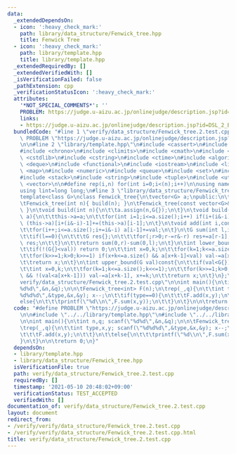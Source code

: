 ```yaml
---
data:
  _extendedDependsOn:
  - icon: ':heavy_check_mark:'
    path: library/data_structure/Fenwick_tree.hpp
    title: Fenwick Tree
  - icon: ':heavy_check_mark:'
    path: library/template.hpp
    title: library/template.hpp
  _extendedRequiredBy: []
  _extendedVerifiedWith: []
  _isVerificationFailed: false
  _pathExtension: cpp
  _verificationStatusIcon: ':heavy_check_mark:'
  attributes:
    '*NOT_SPECIAL_COMMENTS*': ''
    PROBLEM: https://judge.u-aizu.ac.jp/onlinejudge/description.jsp?id=DSL_2_B
    links:
    - https://judge.u-aizu.ac.jp/onlinejudge/description.jsp?id=DSL_2_B
  bundledCode: "#line 1 \"verify/data_structure/Fenwick_tree.2.test.cpp\"\n#define\
    \ PROBLEM \"https://judge.u-aizu.ac.jp/onlinejudge/description.jsp?id=DSL_2_B\"\
    \n\n#line 2 \"library/template.hpp\"\n#include <cassert>\n#include <cctype>\n\
    #include <chrono>\n#include <climits>\n#include <cmath>\n#include <cstdio>\n#include\
    \ <cstdlib>\n#include <cstring>\n#include <ctime>\n#include <algorithm>\n#include\
    \ <deque>\n#include <functional>\n#include <iostream>\n#include <limits>\n#include\
    \ <map>\n#include <numeric>\n#include <queue>\n#include <set>\n#include <sstream>\n\
    #include <stack>\n#include <string>\n#include <tuple>\n#include <utility>\n#include\
    \ <vector>\n\n#define rep(i,n) for(int i=0;i<(n);i++)\n\nusing namespace std;\n\
    using lint=long long;\n#line 3 \"library/data_structure/Fenwick_tree.hpp\"\n\n\
    template<class G>\nclass Fenwick_tree{\n\tvector<G> a;\npublic:\n\tFenwick_tree()=default;\n\
    \tFenwick_tree(int n){ build(n); }\n\tFenwick_tree(const vector<G>& a){ build(a);\
    \ }\n\tvoid build(int n){\n\t\ta.assign(n,G{});\n\t}\n\tvoid build(const vector<G>&\
    \ a){\n\t\tthis->a=a;\n\t\tfor(int i=1;i<=a.size();i++) if(i+(i&-i)<=a.size())\
    \ (this->a)[i+(i&-i)-1]+=(this->a)[i-1];\n\t}\n\tvoid add(int i,const G& val){\n\
    \t\tfor(i++;i<=a.size();i+=i&-i) a[i-1]+=val;\n\t}\n\tG sum(int l,int r)const{\n\
    \t\tif(l==0){\n\t\t\tG res{};\n\t\t\tfor(;r>0;r-=r&-r) res+=a[r-1];\n\t\t\treturn\
    \ res;\n\t\t}\n\t\treturn sum(0,r)-sum(0,l);\n\t}\n\tint lower_bound(G val)const{\n\
    \t\tif(!(G{}<val)) return 0;\n\t\tint x=0,k;\n\t\tfor(k=1;k<=a.size();k<<=1);\n\
    \t\tfor(k>>=1;k>0;k>>=1) if(x+k<=a.size() && a[x+k-1]<val) val-=a[x+k-1], x+=k;\n\
    \t\treturn x;\n\t}\n\tint upper_bound(G val)const{\n\t\tif(val<G{}) return 0;\n\
    \t\tint x=0,k;\n\t\tfor(k=1;k<=a.size();k<<=1);\n\t\tfor(k>>=1;k>0;k>>=1) if(x+k<=a.size()\
    \ && !(val<a[x+k-1])) val-=a[x+k-1], x+=k;\n\t\treturn x;\n\t}\n};\n#line 5 \"\
    verify/data_structure/Fenwick_tree.2.test.cpp\"\n\nint main(){\n\tint n,q; scanf(\"\
    %d%d\",&n,&q);\n\n\tFenwick_tree<int> F(n);\n\trep(_,q){\n\t\tint type,x,y; scanf(\"\
    %d%d%d\",&type,&x,&y); x--;\n\t\tif(type==0){\n\t\t\tF.add(x,y);\n\t\t}\n\t\t\
    else{\n\t\t\tprintf(\"%d\\n\",F.sum(x,y));\n\t\t}\n\t}\n\n\treturn 0;\n}\n"
  code: "#define PROBLEM \"https://judge.u-aizu.ac.jp/onlinejudge/description.jsp?id=DSL_2_B\"\
    \n\n#include \"../../library/template.hpp\"\n#include \"../../library/data_structure/Fenwick_tree.hpp\"\
    \n\nint main(){\n\tint n,q; scanf(\"%d%d\",&n,&q);\n\n\tFenwick_tree<int> F(n);\n\
    \trep(_,q){\n\t\tint type,x,y; scanf(\"%d%d%d\",&type,&x,&y); x--;\n\t\tif(type==0){\n\
    \t\t\tF.add(x,y);\n\t\t}\n\t\telse{\n\t\t\tprintf(\"%d\\n\",F.sum(x,y));\n\t\t\
    }\n\t}\n\n\treturn 0;\n}"
  dependsOn:
  - library/template.hpp
  - library/data_structure/Fenwick_tree.hpp
  isVerificationFile: true
  path: verify/data_structure/Fenwick_tree.2.test.cpp
  requiredBy: []
  timestamp: '2021-05-10 20:48:02+09:00'
  verificationStatus: TEST_ACCEPTED
  verifiedWith: []
documentation_of: verify/data_structure/Fenwick_tree.2.test.cpp
layout: document
redirect_from:
- /verify/verify/data_structure/Fenwick_tree.2.test.cpp
- /verify/verify/data_structure/Fenwick_tree.2.test.cpp.html
title: verify/data_structure/Fenwick_tree.2.test.cpp
---
```

